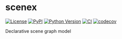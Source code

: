 # scenex

[![License](https://img.shields.io/pypi/l/scenex.svg?color=green)](https://github.com/tlambert03/scenex/raw/main/LICENSE)
[![PyPI](https://img.shields.io/pypi/v/scenex.svg?color=green)](https://pypi.org/project/scenex)
[![Python Version](https://img.shields.io/pypi/pyversions/scenex.svg?color=green)](https://python.org)
[![CI](https://github.com/tlambert03/scenex/actions/workflows/ci.yml/badge.svg)](https://github.com/tlambert03/scenex/actions/workflows/ci.yml)
[![codecov](https://codecov.io/gh/tlambert03/scenex/branch/main/graph/badge.svg)](https://codecov.io/gh/tlambert03/scenex)

Declarative scene graph model
